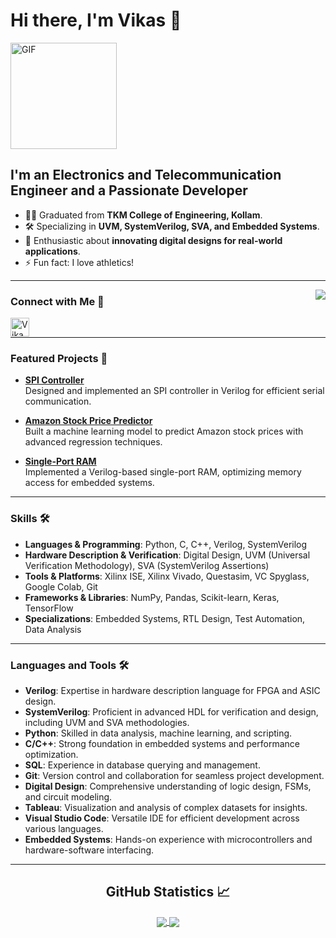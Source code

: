 # Hi there, I'm Vikas 👋  

<img align="top" alt="GIF" height="170px" src="https://media.giphy.com/media/L1R1tvI9svkIWwpVYr/giphy.gif" />  

## I'm an Electronics and Telecommunication Engineer and a Passionate Developer  

- 👨‍💻 Graduated from **TKM College of Engineering, Kollam**.  
- 🛠️ Specializing in **UVM, SystemVerilog, SVA, and Embedded Systems**.  
- 🌟 Enthusiastic about **innovating digital designs for real-world applications**.  
- ⚡ Fun fact: I love athletics!  

---

<img align="right" src="http://estruyf-github.azurewebsites.net/api/VisitorHit?user=Vk13io&repo=Bgstatic&countColor=%237B1E7B"/>  

### Connect with Me 📝  

[<img align="left" alt="Vikas K | LinkedIn" height="30px" src="https://cdn-icons-png.flaticon.com/512/174/174857.png"/>](https://www.linkedin.com/in/-vikask/)  

<br/>  

---

### Featured Projects 🚀  

- [**SPI Controller**](https://github.com/Vk13io/SPI-controller)  
   Designed and implemented an SPI controller in Verilog for efficient serial communication.
  
- [**Amazon Stock Price Predictor**](https://github.com/Vk13io/Stock-price-prediction)  
   Built a machine learning model to predict Amazon stock prices with advanced regression techniques.  

- [**Single-Port RAM**](https://github.com/Vk13io/Single-port-Ram)  
   Implemented a Verilog-based single-port RAM, optimizing memory access for embedded systems.  

---

### Skills 🛠️  

- **Languages & Programming**: Python, C, C++, Verilog, SystemVerilog  
- **Hardware Description & Verification**: Digital Design, UVM (Universal Verification Methodology), SVA (SystemVerilog Assertions)  
- **Tools & Platforms**: Xilinx ISE, Xilinx Vivado, Questasim, VC Spyglass, Google Colab, Git  
- **Frameworks & Libraries**: NumPy, Pandas, Scikit-learn, Keras, TensorFlow  
- **Specializations**: Embedded Systems, RTL Design, Test Automation, Data Analysis  

---

### Languages and Tools 🛠️  


- **Verilog**: Expertise in hardware description language for FPGA and ASIC design.
- **SystemVerilog**: Proficient in advanced HDL for verification and design, including UVM and SVA methodologies.
- **Python**: Skilled in data analysis, machine learning, and scripting.
- **C/C++**: Strong foundation in embedded systems and performance optimization.
- **SQL**: Experience in database querying and management.
- **Git**: Version control and collaboration for seamless project development.
- **Digital Design**: Comprehensive understanding of logic design, FSMs, and circuit modeling.
- **Tableau**: Visualization and analysis of complex datasets for insights.
- **Visual Studio Code**: Versatile IDE for efficient development across various languages.
- **Embedded Systems**: Hands-on experience with microcontrollers and hardware-software interfacing.



---

<h2 align="center"> GitHub Statistics 📈 </h2>  

<div align="center">  
  <a href="">  
    <img align="center" src="https://github-readme-stats-sigma-five.vercel.app/api?username=Vk13io&show_icons=true&include_all_commits=true&count_private=true&theme=radical&line_height=40&random=123" />  
  </a>  
  <a href="">  
    <img align="center" src="https://github-readme-stats.vercel.app/api/top-langs/?username=Vk13io&theme=radical&line_height=40&hide=css&random=123" />  
  </a>  
</div>


